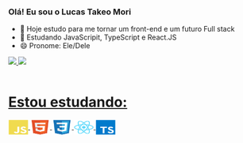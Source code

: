 ### Olá! Eu sou o Lucas Takeo Mori

- 🔭 Hoje estudo para me tornar um front-end e um futuro Full stack
- 🌱 Estudando JavaScripit, TypeScript e React.JS
- 😄 Pronome: Ele/Dele

<div>
  <a href="https://github.com/LucasTakeoMori">
  <img height="180em" src="https://github-readme-stats.vercel.app/api?username=LucasTakeoMori&show_icons=true&theme=dark&include_all_commits=true&count_private=true"/>
  <img height="180em" src="https://github-readme-stats.vercel.app/api/top-langs/?username=LucasTakeoMori&layout=compact&langs_count=7&theme=dark"/>
</div>
<div style ="display: inline_block"> <br>
  <h1>Estou estudando: </h1>
  <img align="center" alt="Lucas-Js" height="30" width="40" src="https://raw.githubusercontent.com/devicons/devicon/master/icons/javascript/javascript-plain.svg">
  <img align="center" alt="Lucas-HTML" height="30" width="40" src="https://raw.githubusercontent.com/devicons/devicon/master/icons/html5/html5-original.svg">
  <img align="center" alt="Lucas-CSS" height="30" width="40" src="https://raw.githubusercontent.com/devicons/devicon/master/icons/css3/css3-original.svg">
  <img align="center" alt="Lucas-react" height="30" width="40" src="https://raw.githubusercontent.com/devicons/devicon/master/icons/react/react-original.svg">
  <img align="center" alt="Lucas-typescript" height="30" width="40" src="https://raw.githubusercontent.com/devicons/devicon/master/icons/typescript/typescript-original.svg">
  </div>
 <div>
   
   
   
 </div>
